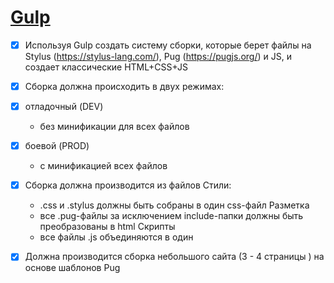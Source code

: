 # [Gulp](https://gulpjs.com/)

- [X] Используя Gulp создать систему сборки, которые берет файлы на Stylus (https://stylus-lang.com/), Pug (https://pugjs.org/) и JS, и создает классические HTML+CSS+JS
- [X] Сборка должна происходить в двух режимах:
- [X] отладочный (DEV)
	+ без минификации для всех файлов
- [X] боевой (PROD)
	+ с минификацией всех файлов 
- [X] Сборка должна производится из файлов 
Стили:
	+ .css и .stylus должны быть собраны в один css-файл
Разметка
	+ все .pug-файлы за исключением include-папки должны быть преобразованы в html
Скрипты
	+ все файлы .js объединяются в один

- [X] Должна производится сборка небольшого сайта (3 -  4 страницы ) на основе шаблонов Pug


